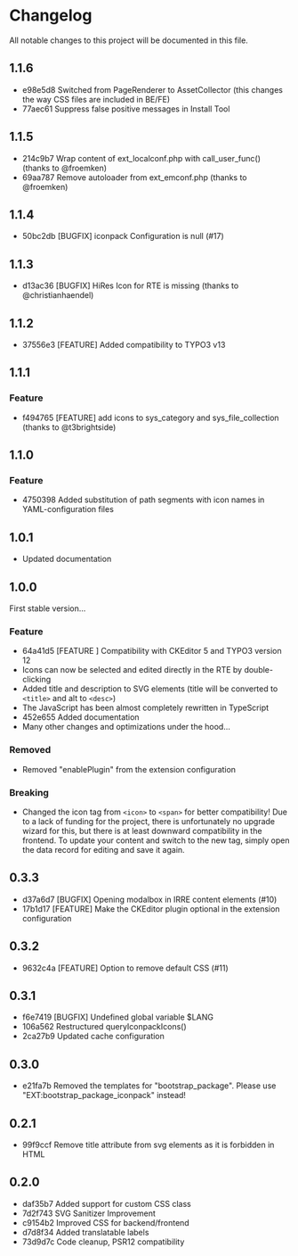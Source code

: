 # Changelog

All notable changes to this project will be documented in this file.

## 1.1.6

- e98e5d8 Switched from PageRenderer to AssetCollector (this changes the way CSS files are included in BE/FE)
- 77aec61 Suppress false positive messages in Install Tool

## 1.1.5

- 214c9b7 Wrap content of ext_localconf.php with call_user_func() (thanks to @froemken)
- 69aa787 Remove autoloader from ext_emconf.php (thanks to @froemken)

## 1.1.4

- 50bc2db [BUGFIX] iconpack Configuration is null (#17)

## 1.1.3

- d13ac36 [BUGFIX] HiRes Icon for RTE is missing (thanks to @christianhaendel)

## 1.1.2

- 37556e3 [FEATURE] Added compatibility to TYPO3 v13

## 1.1.1

### Feature

- f494765 [FEATURE] add icons to sys_category and sys_file_collection (thanks to @t3brightside)

## 1.1.0

### Feature

- 4750398 Added substitution of path segments with icon names in YAML-configuration files

## 1.0.1

- Updated documentation

## 1.0.0

First stable version...

### Feature

- 64a41d5 [FEATURE ] Compatibility with CKEditor 5 and TYPO3 version 12
- Icons can now be selected and edited directly in the RTE by double-clicking
- Added title and description to SVG elements (title will be converted to
  `<title>` and alt to `<desc>`)
- The JavaScript has been almost completely rewritten in TypeScript
- 452e655 Added documentation
- Many other changes and optimizations under the hood...

### Removed

- Removed "enablePlugin" from the extension configuration

### Breaking

- Changed the icon tag from `<icon>` to `<span>` for better compatibility! Due
  to a lack of funding for the project, there is unfortunately no upgrade wizard
  for this, but there is at least downward compatibility in the frontend. To
  update your content and switch to the new tag, simply open the data record for
  editing and save it again.

## 0.3.3

- d37a6d7 [BUGFIX] Opening modalbox in IRRE content elements (#10)
- 17b1d17 [FEATURE] Make the CKEditor plugin optional in the extension
  configuration

## 0.3.2

- 9632c4a [FEATURE] Option to remove default CSS (#11)

## 0.3.1

- f6e7419 [BUGFIX] Undefined global variable $LANG
- 106a562 Restructured queryIconpackIcons()
- 2ca27b9 Updated cache configuration

## 0.3.0

- e21fa7b Removed the templates for "bootstrap_package". Please use
  "EXT:bootstrap_package_iconpack" instead!

## 0.2.1

- 99f9ccf Remove title attribute from svg elements as it is forbidden in HTML

## 0.2.0

- daf35b7 Added support for custom CSS class
- 7d2f743 SVG Sanitizer Improvement
- c9154b2 Improved CSS for backend/frontend
- d7d8f34 Added translatable labels
- 73d9d7c Code cleanup, PSR12 compatibility
